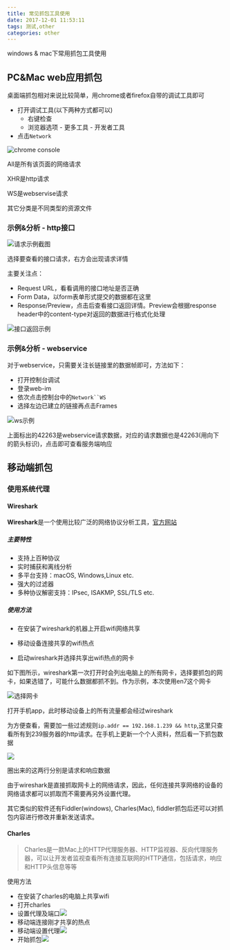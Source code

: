 ```yaml
---
title: 常见抓包工具使用
date: 2017-12-01 11:53:11
tags: 测试,other
categories: other
---
```


windows & mac下常用抓包工具使用
<!-- more -->

## PC&Mac web应用抓包

桌面端抓包相对来说比较简单，用chrome或者firefox自带的调试工具即可

* 打开调试工具(以下两种方式都可以)
  * 右键检查
  * 浏览器选项 - 更多工具 - 开发者工具
* 点击`Network`

![chrome console](http://o86koa12m.bkt.clouddn.com/WX20171204-153714@2x.png)

All是所有该页面的网络请求

XHR是http请求

WS是webservise请求

其它分类是不同类型的资源文件

### 示例&分析 - http接口

![请求示例截图](http://o86koa12m.bkt.clouddn.com/WX20171204-155656@2x.png)

选择要查看的接口请求，右方会出现请求详情

主要关注点：

* Request URL，看看调用的接口地址是否正确
* Form Data，以form表单形式提交的数据都在这里
* Response/Preview，点击后查看接口返回详情。Preview会根据response header中的content-type对返回的数据进行格式化处理

![接口返回示例](http://o86koa12m.bkt.clouddn.com/WX20171204-155722@2x.png)

### 示例&分析 - webservice

对于webservice，只需要关注长链接里的数据帧即可，方法如下：

* 打开控制台调试
* 登录web-im
* 依次点击控制台中的`Network``WS`
* 选择左边已建立的链接再点击Frames

![ws示例](http://o86koa12m.bkt.clouddn.com/WX20171204-161024@2x.png)

上面标出的42263是webservice请求数据，对应的请求数据也是42263(用向下的箭头标识)，点击即可查看服务端响应



## 移动端抓包

### 使用系统代理

#### Wireshark

**Wireshark**是一个使用比较广泛的网络协议分析工具，[官方网站](https://www.wireshark.org/)

##### 主要特性

* 支持上百种协议
* 实时捕获和离线分析
* 多平台支持：macOS, Windows,Linux etc.
* 强大的过滤器
* 多种协议解密支持：IPsec, ISAKMP, SSL/TLS etc.

##### 使用方法

* 在安装了wireshark的机器上开启wifi网络共享
* 移动设备连接共享的wifi热点


* 启动wireshark并选择共享出wifi热点的网卡

如下图所示，wireshark第一次打开时会列出电脑上的所有网卡，选择要抓包的网卡，如果选错了，可能什么数据都抓不到。作为示例，本次使用en7这个网卡

![选择网卡](http://o86koa12m.bkt.clouddn.com/WX20171204-140904@2x.png)

打开手机app，此时移动设备上的所有流量都会经过wireshark

为方便查看，需要加一些过滤规则`ip.addr == 192.168.1.239 && http`,这里只查看所有到239服务器的http请求。在手机上更新一个个人资料，然后看一下抓包数据

![](http://o86koa12m.bkt.clouddn.com/WX20171204-175842@2x.png)

圈出来的这两行分别是请求和响应数据

由于wireshark是直接抓取网卡上的网络请求，因此，任何连接共享网络的设备的网络请求都可以抓取而不需要再另外设置代理。

其它类似的软件还有Fiddler(windows), Charles(Mac), fiddler抓包后还可以对抓包内容进行修改并重新发送请求。

#### Charles

> Charles是一款Mac上的HTTP代理服务器、HTTP监视器、反向代理服务器，可以让开发者监视查看所有连接互联网的HTTP通信，包括请求，响应和HTTP头信息等等

使用方法

* 在安装了charles的电脑上共享wifi
* 打开charles
* 设置代理及端口![](http://o86koa12m.bkt.clouddn.com/WX20171204-201418@2x.png)
* 移动端连接刚才共享的热点
* 移动端设置代理![](http://o86koa12m.bkt.clouddn.com/65b101d127ef62733c5ef3245d2744e9.jpg)
* 开始抓包![](http://o86koa12m.bkt.clouddn.com/WX20171204-201008@2x.png)